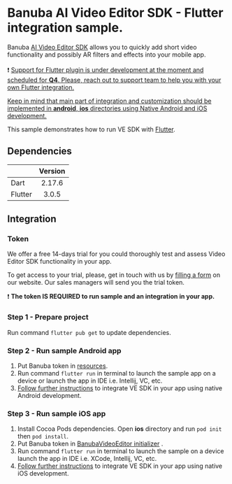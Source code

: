 # Banuba AI Video Editor SDK - Flutter integration sample.

Banuba [AI Video Editor SDK](https://www.banuba.com/video-editor-sdk) allows you to quickly add short video functionality and possibly AR filters and effects into your mobile app.
<br></br>
:exclamation: <ins>Support for Flutter plugin is under development at the moment and scheduled for __Q4__. Please, reach out to [support team](https://www.banuba.com/faq/kb-tickets/new) to help you with your own Flutter integration.<ins>

<ins>Keep in mind that main part of integration and customization should be implemented in **android**, **ios** directories using Native Android and iOS development.<ins>

This sample demonstrates how to run VE SDK with [Flutter](https://flutter.dev/).


## Dependencies
|       |   Version | 
| --------- |:---------:| 
| Dart      | 2.17.6    | 
| Flutter   | 3.0.5     |

## Integration

### Token
We offer а free 14-days trial for you could thoroughly test and assess Video Editor SDK functionality in your app.

To get access to your trial, please, get in touch with us by [filling a form](https://www.banuba.com/video-editor-sdk) on our website. Our sales managers will send you the trial token.

:exclamation: __The token **IS REQUIRED** to run sample and an integration in your app.__</br>

### Step 1 - Prepare project
Run command ```flutter pub get``` to update dependencies.

### Step 2 - Run sample Android app
1. Put Banuba token in [resources](https://github.com/Banuba/ve-sdk-flutter-integration-sample/blob/main/android/app/src/main/res/values/string.xml#L5).
2. Run command ```flutter run``` in terminal to launch the sample app on a device or launch the app in IDE i.e. Intellij, VC, etc.
3. [Follow further instructions](https://github.com/Banuba/ve-sdk-android-integration-sample) to integrate VE SDK in your app using native Android development.

### Step 3 - Run sample iOS app
1. Install Cocoa Pods dependencies. Open **ios** directory and run ```pod init``` then ```pod install```.
1. Put Banuba token in [BanubaVideoEditor initializer](https://github.com/Banuba/ve-sdk-flutter-integration-sample/blob/main/ios/Runner/VideoEditorModule.swift#L13) .
1. Run command ```flutter run``` in terminal to launch the sample on a device launch the app in IDE i.e. XCode, Intellij, VC, etc.
3. [Follow further instructions](https://github.com/Banuba/ve-sdk-ios-integration-sample) to integrate VE SDK in your app using native iOS development.